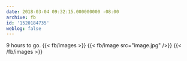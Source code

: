```yaml
---
date: 2018-03-04 09:32:15.000000000 -08:00
archive: fb
id: '1520184735'
weblog: false
---
```


9 hours to go.
{{< fb/images >}}
{{< fb/image src="image.jpg" />}}
{{< /fb/images >}}
